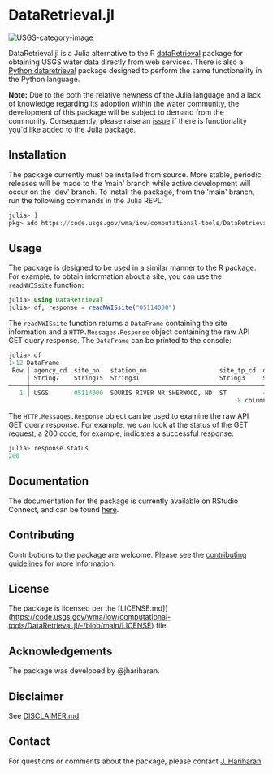 # DataRetrieval.jl

[![USGS-category-image](https://img.shields.io/badge/USGS-Core-green.svg)](https://owi.usgs.gov/R/packages.html#core)

DataRetrieval.jl is a Julia alternative to the R [dataRetrieval](https://code.usgs.gov/water/dataRetrieval) package for obtaining USGS water data directly from web services. There is also a [Python dataretrieval](https://github.com/USGS-python/dataretrieval) package designed to perform the same functionality in the Python language.

**Note:** Due to the both the relative newness of the Julia language and a
lack of knowledge regarding its adoption within the water community, the
development of this package will be subject to demand from the community.
Consequently, please raise an
[issue](https://code.usgs.gov/wma/iow/computational-tools/DataRetrieval.jl/-/issues)
if there is functionality you'd like added to the Julia package.


## Installation

The package currently must be installed from source. More stable, periodic,
releases will be made to the 'main' branch while active development will occur
on the 'dev' branch. To install the package, from the 'main' branch, run the
following commands in the Julia REPL:

```julia
julia> ]
pkg> add https://code.usgs.gov/wma/iow/computational-tools/DataRetrieval.jl.git
```

## Usage

The package is designed to be used in a similar manner to the R package.
For example, to obtain information about a site, you can use the
`readNWISsite` function:

```julia
julia> using DataRetrieval
julia> df, response = readNWISsite("05114000")
```

The `readNWISsite` function returns a `DataFrame` containing the site
information and a `HTTP.Messages.Response` object containing the raw API GET
query response. The `DataFrame` can be printed to the console:

```julia
julia> df
1×12 DataFrame
 Row │ agency_cd  site_no   station_nm                    site_tp_cd  dec_lat_ ⋯
     │ String7    String15  String31                      String3     String15 ⋯
─────┼──────────────────────────────────────────────────────────────────────────
   1 │ USGS       05114000  SOURIS RIVER NR SHERWOOD, ND  ST          48.99001 ⋯
                                                               8 columns omitted
```

The `HTTP.Messages.Response` object can be used to examine the raw API GET
query response. For example, we can look at the status of the GET request; a
200 code, for example, indicates a successful response:

```julia
julia> response.status
200
```

## Documentation

The documentation for the package is currently available on RStudio Connect,
and can be found [here](https://rconnect.chs.usgs.gov/DataRetrieval-jl-main/).

## Contributing

Contributions to the package are welcome. Please see the
[contributing guidelines](https://code.usgs.gov/wma/iow/computational-tools/DataRetrieval.jl/-/blob/main/CONTRIBUTING.md)
for more information.

## License

The package is licensed per the
[LICENSE.md]](https://code.usgs.gov/wma/iow/computational-tools/DataRetrieval.jl/-/blob/main/LICENSE)
file.

## Acknowledgements

The package was developed by @jhariharan.

## Disclaimer

See [DISCLAIMER.md](https://code.usgs.gov/wma/iow/computational-tools/DataRetrieval.jl/-/blob/main/DISCLAIMER.md).

## Contact

For questions or comments about the package, please contact
[J. Hariharan](mailto:jhariharan@usgs.gov)
